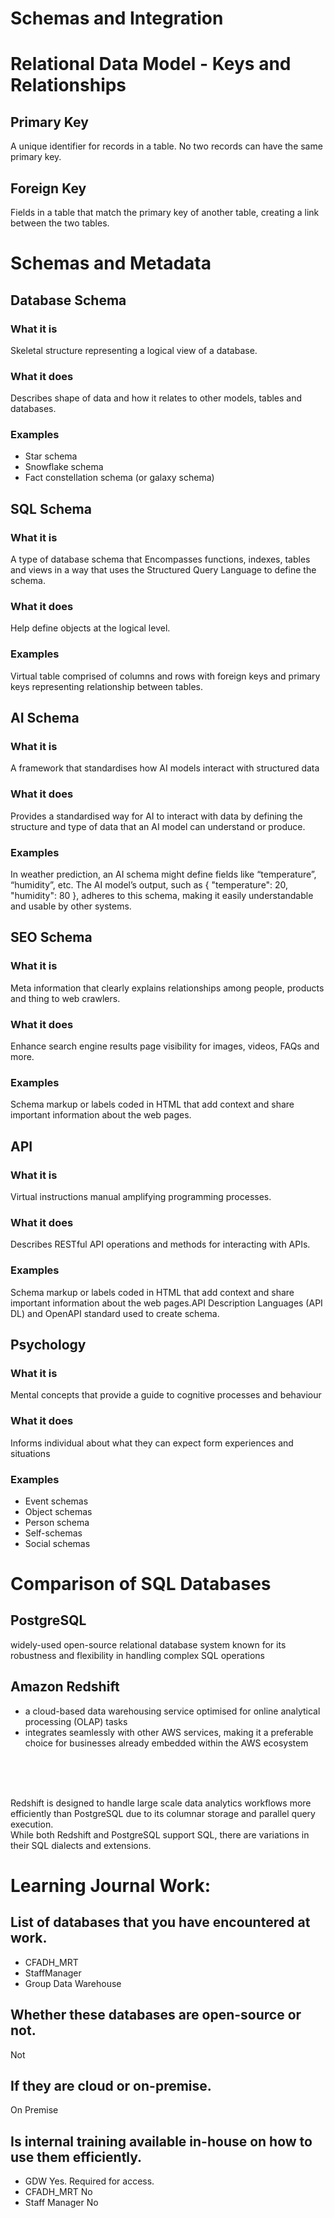 # Schemas and Integration
# Relational Data Model - Keys and Relationships
## Primary Key
A unique identifier for records in a table. No two records can have the same primary key.
## Foreign Key
Fields in a table that match the primary key of another table, creating a link between the two tables.
# Schemas and Metadata

## Database Schema
### What it is
Skeletal structure representing a logical view of a database.
### What it does
Describes shape of data and how it relates to other models, tables and databases.
### Examples
* Star schema
* Snowflake schema
* Fact constellation schema (or galaxy schema)

## SQL Schema
### What it is
A type of database schema that Encompasses functions, indexes, tables and views in a way that uses the Structured Query Language to define the schema.
### What it does
Help define objects at the logical level.
### Examples
Virtual table comprised of columns and rows with foreign keys and primary keys representing relationship between tables.

## AI Schema
### What it is
A framework that standardises how AI models interact with structured data 
### What it does
Provides a standardised way for AI to interact with data by defining the structure and type of data that an AI model can understand or produce.
### Examples
In weather prediction, an AI schema might define fields like “temperature”, “humidity”, etc. The AI model’s output, such as { "temperature": 20, "humidity": 80 }, adheres to this schema, making it easily understandable and usable by other systems. 

## SEO Schema
### What it is
Meta information that clearly explains relationships among people, products and thing to web crawlers.
### What it does
Enhance search engine results page visibility for images, videos, FAQs and more.
### Examples
Schema markup or labels coded in HTML that add context and share important information about the web pages.

## API
### What it is
Virtual instructions manual amplifying programming processes.
### What it does
Describes RESTful API operations and methods for interacting with APIs.
### Examples
Schema markup or labels coded in HTML that add context and share important information about the web pages.API Description Languages (API DL) and OpenAPI standard used to create schema.

## Psychology
### What it is
Mental concepts that provide a guide to cognitive processes and behaviour
### What it does
Informs individual about what they can expect form experiences and situations
### Examples
* Event schemas
* Object schemas
* Person schema
* Self-schemas
* Social schemas

# Comparison of SQL Databases
## PostgreSQL
widely-used open-source relational database system known for its robustness and flexibility in handling complex SQL operations
## Amazon Redshift
* a cloud-based data warehousing service optimised for online analytical processing (OLAP) tasks 
* integrates seamlessly with other AWS services, making it a preferable choice for businesses already embedded within the AWS ecosystem


<br/>
<br/>
<br/>

Redshift is designed to handle large scale data analytics workflows more efficiently than PostgreSQL due to its columnar storage and parallel query execution. <br/>
While both Redshift and PostgreSQL support SQL, there are variations in their SQL dialects and extensions.


# Learning Journal Work:
## List of databases that you have encountered at work.
* CFADH_MRT
* StaffManager
* Group Data Warehouse


## Whether these databases are open-source or not.
Not

## If they are cloud or on-premise.
On Premise

## Is internal training available in-house on how to use them efficiently.
* GDW Yes. Required for access.
* CFADH_MRT No
* Staff Manager No

